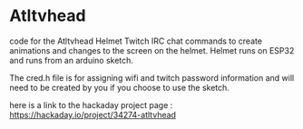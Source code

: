 # Atltvhead
code for the Atltvhead Helmet
Twitch IRC chat commands to create animations and changes to the screen on the helmet. 
Helmet runs on ESP32 and runs from an arduino sketch. 

The cred.h file is for assigning wifi and twitch password information and will need to be created by you if you choose to use the sketch.  


here is a link to the hackaday project page : https://hackaday.io/project/34274-atltvhead
